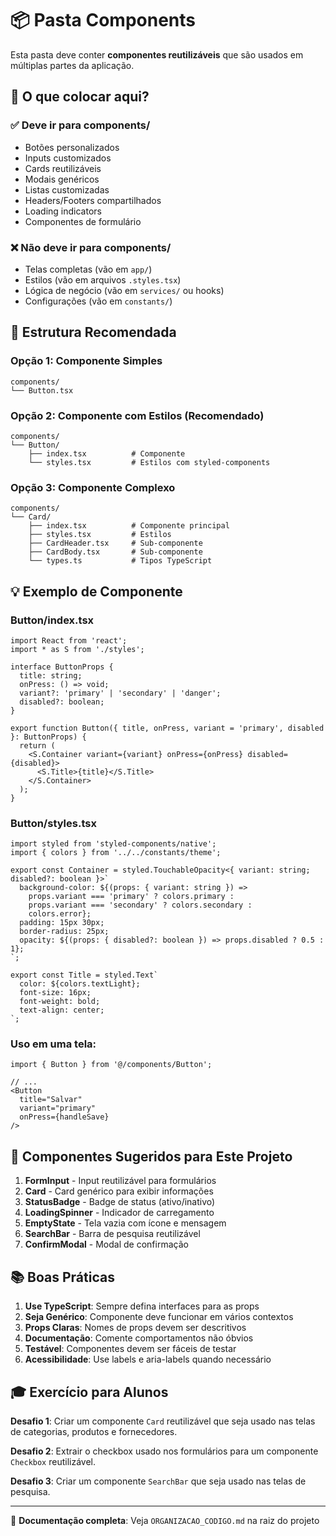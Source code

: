 # 📦 Pasta Components

Esta pasta deve conter **componentes reutilizáveis** que são usados em múltiplas partes da aplicação.

## 🎯 O que colocar aqui?

### ✅ Deve ir para components/
- Botões personalizados
- Inputs customizados
- Cards reutilizáveis
- Modais genéricos
- Listas customizadas
- Headers/Footers compartilhados
- Loading indicators
- Componentes de formulário

### ❌ Não deve ir para components/
- Telas completas (vão em `app/`)
- Estilos (vão em arquivos `.styles.tsx`)
- Lógica de negócio (vão em `services/` ou hooks)
- Configurações (vão em `constants/`)

## 📁 Estrutura Recomendada

### Opção 1: Componente Simples
```
components/
└── Button.tsx
```

### Opção 2: Componente com Estilos (Recomendado)
```
components/
└── Button/
    ├── index.tsx          # Componente
    └── styles.tsx         # Estilos com styled-components
```

### Opção 3: Componente Complexo
```
components/
└── Card/
    ├── index.tsx          # Componente principal
    ├── styles.tsx         # Estilos
    ├── CardHeader.tsx     # Sub-componente
    ├── CardBody.tsx       # Sub-componente
    └── types.ts           # Tipos TypeScript
```

## 💡 Exemplo de Componente

### Button/index.tsx
```tsx
import React from 'react';
import * as S from './styles';

interface ButtonProps {
  title: string;
  onPress: () => void;
  variant?: 'primary' | 'secondary' | 'danger';
  disabled?: boolean;
}

export function Button({ title, onPress, variant = 'primary', disabled }: ButtonProps) {
  return (
    <S.Container variant={variant} onPress={onPress} disabled={disabled}>
      <S.Title>{title}</S.Title>
    </S.Container>
  );
}
```

### Button/styles.tsx
```tsx
import styled from 'styled-components/native';
import { colors } from '../../constants/theme';

export const Container = styled.TouchableOpacity<{ variant: string; disabled?: boolean }>`
  background-color: ${(props: { variant: string }) => 
    props.variant === 'primary' ? colors.primary :
    props.variant === 'secondary' ? colors.secondary :
    colors.error};
  padding: 15px 30px;
  border-radius: 25px;
  opacity: ${(props: { disabled?: boolean }) => props.disabled ? 0.5 : 1};
`;

export const Title = styled.Text`
  color: ${colors.textLight};
  font-size: 16px;
  font-weight: bold;
  text-align: center;
`;
```

### Uso em uma tela:
```tsx
import { Button } from '@/components/Button';

// ...
<Button 
  title="Salvar" 
  variant="primary" 
  onPress={handleSave} 
/>
```

## 🚀 Componentes Sugeridos para Este Projeto

1. **FormInput** - Input reutilizável para formulários
2. **Card** - Card genérico para exibir informações
3. **StatusBadge** - Badge de status (ativo/inativo)
4. **LoadingSpinner** - Indicador de carregamento
5. **EmptyState** - Tela vazia com ícone e mensagem
6. **SearchBar** - Barra de pesquisa reutilizável
7. **ConfirmModal** - Modal de confirmação

## 📚 Boas Práticas

1. **Use TypeScript**: Sempre defina interfaces para as props
2. **Seja Genérico**: Componente deve funcionar em vários contextos
3. **Props Claras**: Nomes de props devem ser descritivos
4. **Documentação**: Comente comportamentos não óbvios
5. **Testável**: Componentes devem ser fáceis de testar
6. **Acessibilidade**: Use labels e aria-labels quando necessário

## 🎓 Exercício para Alunos

**Desafio 1**: Criar um componente `Card` reutilizável que seja usado nas telas de categorias, produtos e fornecedores.

**Desafio 2**: Extrair o checkbox usado nos formulários para um componente `Checkbox` reutilizável.

**Desafio 3**: Criar um componente `SearchBar` que seja usado nas telas de pesquisa.

---

📖 **Documentação completa**: Veja `ORGANIZACAO_CODIGO.md` na raiz do projeto

